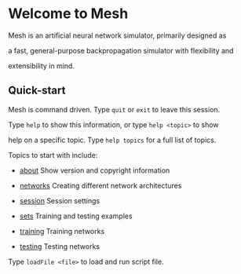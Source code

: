 # Welcome to Mesh


Mesh is an artificial neural network simulator, primarily designed as

a fast, general-purpose backpropagation simulator with flexibility and

extensibility in mind.


## Quick-start


Mesh is command driven. Type `quit` or `exit` to leave this session.

Type `help` to show this information, or type `help <topic>` to show

help on a specific topic. Type `help topics` for a full list of topics.

Topics to start with include:


* [about](about.md)                        Show version and copyright information

* [networks](networks.md)                     Creating different network architectures

* [session](session.md)                      Session settings

* [sets](sets.md)                         Training and testing examples

* [training](training.md)                     Training networks

* [testing](testing.md)                      Testing networks


Type `loadFile <file>` to load and run script file.
